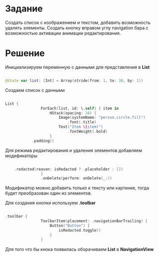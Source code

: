 # Задание

Создать список с изображением и текстом, добавить возможность удалять элементы. Создать кнопку вправом углу navigation бара с возможностью активации анимации редактирования.

# Решение

Инициализируем переменную с данными для представления в **List**

```swift

@State var list: [Int] = Array(stride(from: 1, to: 30, by: 1))

```

Создаем список с данными

```swift

List {
                ForEach(list, id: \.self) { item in
                    HStack(spacing: 16) {
                        Image(systemName: "person.circle.fill")
                            .font(.title)
                        Text("Item \(item)")
                            .fontWeight(.bold)
                    }
			.padding()

```

Для режима редактирования и удаления элементов добавляем модификаторы

```swift

    .redacted(reason: isRedacted ? .placeholder : [])
                }
                .onDelete(perform: onDelete(_:))

```
Модификатор можно добавить только к тексту или картинке, тогда будет преобразован один из элементов.

Для создания кнопки используем **.toolbar**

```swift

.toolbar {
                ToolbarItem(placement: .navigationBarTrailing) {
                    Button("Button") {
                        isRedacted.toggle()
                    }
                }
```

Для того что бы кнока появилась оборачиваем **List** в **NavigationView**